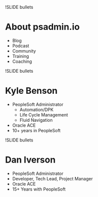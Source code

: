 !SLIDE bullets

# About psadmin.io

* Blog
* Podcast
* Community
* Training
* Coaching

!SLIDE bullets

# Kyle Benson

* PeopleSoft Administrator
    * Automation/DPK
    * Life Cycle Management
    * Fluid Navigation
* Oracle ACE
* 10+ years in PeopleSoft

!SLIDE bullets

# Dan Iverson

* PeopleSoft Administrator
* Developer, Tech Lead, Project Manager
* Oracle ACE
* 15+ Years with PeopleSoft
